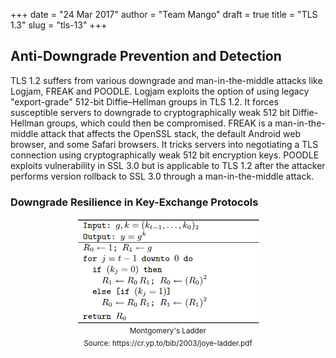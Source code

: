 +++
date = "24 Mar 2017"
author = "Team Mango"
draft = true
title = "TLS 1.3"
slug = "tls-13"
+++

## Anti-Downgrade Prevention and Detection

TLS 1.2 suffers from various downgrade and man-in-the-middle attacks like Logjam, FREAK and POODLE.
Logjam exploits the option of using legacy "export-grade" 512-bit Diffie–Hellman groups in TLS 1.2. It forces susceptible servers to downgrade to cryptographically weak 512 bit Diffie-Hellman groups, which could then be compromised.
FREAK is a man-in-the-middle attack that affects the OpenSSL stack, the default Android web browser, and some Safari browsers. It tricks servers into negotiating a TLS connection using cryptographically weak 512 bit encryption keys.
POODLE exploits vulnerability in SSL 3.0 but is applicable to TLS 1.2 after the attacker performs version rollback to SSL 3.0 through a man-in-the-middle attack.

### Downgrade Resilience in Key-Exchange Protocols

<center><img src="/images/timing-attacks/montgomery.png" alt="Montgomery ladder" style="width:300px;"/><br>
<sup>Montgomery's Ladder</sup><br><sup>Source: https://cr.yp.to/bib/2003/joye-ladder.pdf</sup></center>
